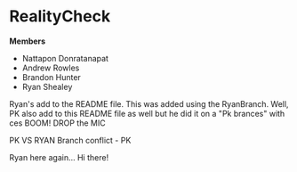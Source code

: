 # RealityCheck

**Members**
* Nattapon Donratanapat
* Andrew Rowles
* Brandon Hunter
* Ryan Shealey

Ryan's add to the README file. This was added using the RyanBranch.
Well, PK also add to this README file as well but he did it on a "Pk brances" with ces
BOOM! DROP the MIC

PK VS RYAN Branch conflict - PK

Ryan here again... Hi there!
